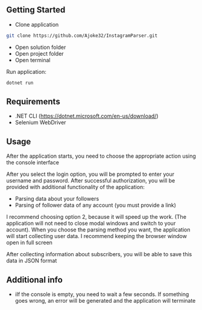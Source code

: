 

## Getting Started

 - Clone application

```bash
git clone https://github.com/Ajoke32/InstagramParser.git
```
 - Open solution folder
 - Open project folder
 - Open terminal

Run application:

```bash
dotnet run 
```

## Requirements

- .NET CLI (https://dotnet.microsoft.com/en-us/download/)
- Selenium WebDriver

## Usage

After the application starts, you need to choose the appropriate action using the console interface

After you select the login option, you will be prompted to enter your username and password.
 After successful authorization, you will be provided with additional functionality of the application:
- Parsing data about your followers
- Parsing of follower data of any account (you must provide a link)

I recommend choosing option 2, because it will speed up the work. (The application will not need to close modal windows and switch to your account).
When you choose the parsing method you want, the application will start collecting user data.
I recommend keeping the browser window open in full screen

After collecting information about subscribers, you will be able to save this data in JSON format

## Additional info
- iIf the console is empty, you need to wait a few seconds. If something goes wrong, an error will be generated and the application will terminate